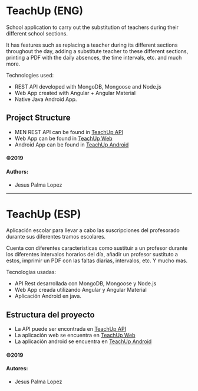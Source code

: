# TeachUp (ENG)
School application to carry out the substitution of teachers during their different school sections.

It has features such as replacing a teacher during its different sections throughout the day, adding a substitute teacher to these different sections, printing a PDF with the daily absences, the time intervals, etc. and much more.


Technologies used:

- REST API developed with MongoDB, Mongoose and Node.js
- Web App created with Angular + Angular Material
- Native Java Android App.

## Project Structure
- MEN REST API can be found in [TeachUp API](https://github.com/palma9/TeachUpApi)
- Web App can be found in [TeachUp Web](https://github.com/palma9/TeachUpWeb)
- Android App can be found in [TeachUp Android](https://github.com/palma9/TeachUpAndroid)


#### ©2019

#### Authors:
- Jesus Palma Lopez

___

# TeachUp (ESP)
Aplicación escolar para llevar a cabo las suscripciones del profesorado durante sus diferentes tramos escolares.

Cuenta con diferentes caracteristicas como sustituir a un profesor durante los diferentes intervalos horarios del día, añadir un profesor sustituto a estos, imprimir un PDF con las faltas diarias, intervalos, etc. Y mucho mas.

Tecnologías usadas:

- API Rest desarrollada con MongoDB, Mongoose y Node.js
- Web App creada utilizando Angular y Angular Material
- Aplicación Android en java.

## Estructura del proyecto
- La API puede ser encontrada en [TeachUp API](https://github.com/palma9/TeachUpApi)
- La aplicación web se encuentra en [TeachUp Web](https://github.com/palma9/TeachUpWeb)
- La aplicación android se encuentra en [TeachUp Android](https://github.com/palma9/TeachUpAndroid)


#### ©2019

#### Autores:
- Jesus Palma Lopez
